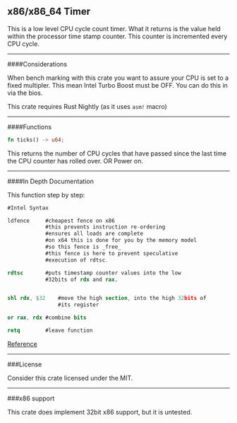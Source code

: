 x86/x86_64 Timer
---

This is a low level CPU cycle count timer. What it returns is the value held within the processor time stamp counter. This counter is incremented every CPU cycle.

---
####Considerations

When bench marking with this crate you want to assure your CPU is set to a 
fixed multipler. This mean Intel Turbo Boost must be OFF. You can do this
in via the bios.

This crate requires Rust Nightly (as it uses `asm!` macro)

---

####Functions

```rust
fn ticks() -> u64;
```

This returns the number of CPU cycles that have passed since the last time
the CPU counter has rolled over. OR Power on.

---

####In Depth Documentation


This function step by step:

```nasm
#Intel Syntax

ldfence		#cheapest fence on x86
		    #this prevents instruction re-ordering
		    #ensures all loads are complete
		    #on x64 this is done for you by the memory model
		    #so this fence is _free_
		    #this fence is here to prevent speculative
		    #execution of rdtsc.

rdtsc		#puts timestamp counter values into the low
		    #32bits of rdx and rax.


shl rdx, $32	#move the high section, into the high 32bits of
		        #its register

or rax, rdx	#combine bits

retq		#leave function
```

[Reference](http://www.felixcloutier.com/x86/RDTSC.html)

---

###License

Consider this crate licensed under the MIT.

---

###x86 support

This crate does implement 32bit x86 support, but it is untested.
